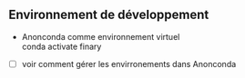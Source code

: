 ## Environnement de développement
- Anonconda comme environnement virtuel  
conda activate finary  
- [ ] voir comment gérer les envirronements dans Anonconda
